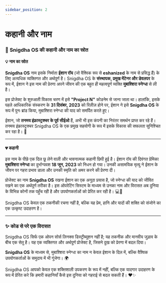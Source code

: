 ```yaml
---
sidebar_position: 2
---
```


# कहानी और नाम

### 🌟 **Snigdha OS की कहानी और नाम का स्रोत**  

#### 💡 **नाम का स्रोत**  
**Snigdha OS** नाम इसके निर्माता **ईशान रॉय** (जो वैश्विक रूप से **eshanized** के नाम से प्रसिद्ध हैं) के लिए अत्यधिक व्यक्तिगत और अर्थपूर्ण है। Snigdha OS के **संस्थापक, प्रमुख मेंटेनर और डेवलपर** के रूप में, ईशान ने इस नाम की प्रेरणा अपने जीवन की एक बहुत ही महत्वपूर्ण व्यक्ति **मुबाश्शिरा स्नेग्धा** से ली है।  

इस प्रोजेक्ट के शुरुआती विकास चरण में इसे **"Project N"** कोडनेम से जाना जाता था। हालांकि, इसके पहले आधिकारिक संस्करण के **31 दिसंबर, 2023** को रिलीज़ होने पर, ईशान ने इसे **Snigdha OS** के रूप में पुनः ब्रांड किया, मुबाश्शिरा स्नेग्धा की याद को समर्पित करते हुए।  

ईशान, जो **तनमय इंफ्रास्ट्रक्चर के पूर्व सीईओ** हैं, अभी भी इस कंपनी का निरंतर समर्थन प्राप्त कर रहे हैं। तनमय इंफ्रास्ट्रक्चर Snigdha OS के एक प्रमुख सहयोगी के रूप में इसके विकास की सफलता सुनिश्चित कर रहा है। 🚀  

---

#### 💔 **कहानी**  
इस नाम के पीछे एक दिल छू लेने वाली और भावनात्मक कहानी छिपी हुई है। ईशान रॉय की दिवंगत प्रेमिका **मुबाश्शिरा स्नेग्धा** का दुर्भाग्यवश **18 जून, 2023** को निधन हो गया। उनकी असामयिक मृत्यु ने ईशान के जीवन पर गहरा प्रभाव डाला और उनकी स्मृति को अमर करने की प्रेरणा दी।  

प्रोजेक्ट का नाम **Snigdha OS** रखना ईशान का एक अनूठा प्रयास है, जो स्नेग्धा की याद को जीवित रखने का एक अर्थपूर्ण तरीका है। इस ऑपरेटिंग सिस्टम के माध्यम से उनका नाम और विरासत अब दुनिया के विभिन्न कोनों तक पहुँच रही है और उपयोगकर्ताओं को प्रेरित कर रही है। 💻💙  

Snigdha OS केवल एक तकनीकी रचना नहीं है, बल्कि यह प्रेम, हानि और यादों की शक्ति को संजोने का एक उत्कृष्ट उदाहरण है।  

---

### ✨ **कोड से परे एक विरासत**  
Snigdha OS सिर्फ एक ओपन सोर्स लिनक्स डिस्ट्रीब्यूशन नहीं है; यह तकनीक और मानवीय जुड़ाव के बीच एक सेतु है। यह एक व्यक्तिगत और अर्थपूर्ण प्रोजेक्ट है, जिसने दुख को प्रेरणा में बदल दिया।  

**Snigdha OS** के माध्यम से, मुबाश्शिरा स्नेग्धा का नाम न केवल ईशान के दिल में, बल्कि वैश्विक उपयोगकर्ताओं के समुदाय में भी गूंजेगा। 🌍  

Snigdha OS आपको केवल एक शक्तिशाली उपकरण के रूप में नहीं, बल्कि एक यादगार उदाहरण के रूप में प्रेरित करे कि हमारी कहानियाँ कैसे इस दुनिया को गहराई से बदल सकती हैं। ❤️✨  
